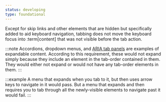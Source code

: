 ```yaml
---
status: developing
type: foundational
---
```


Except for skip links and other elements that are hidden but specifically added to aid keyboard navigation, tabbing does not move the keyboard focus into :term[content] that was not visible before the tab action.

:::note
Accordions, dropdown menus, and [ARIA tab panels](https://www.w3.org/WAI/ARIA/apg/patterns/tabs/) are examples of expandable content. According to this requirement, these would not expand simply because they include an element in the tab-order contained in them. They would either not expand or would not have any tab-order elements in them.
:::

:::example
A menu that expands when you tab to it, but then uses arrow keys to navigate in it would pass. But a menu that expands and then requires you to tab through all the newly-visible elements to navigate past it would fail.
:::
